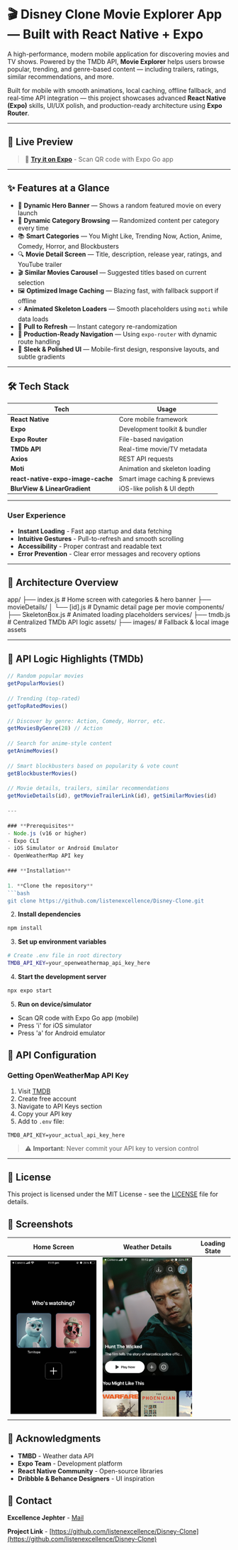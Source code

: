# 🎬 Disney Clone Movie Explorer App — Built with React Native + Expo

A high-performance, modern mobile application for discovering movies and TV shows. Powered by the TMDb API, **Movie Explorer** helps users browse popular, trending, and genre-based content — including trailers, ratings, similar recommendations, and more.

Built for mobile with smooth animations, local caching, offline fallback, and real-time API integration — this project showcases advanced **React Native (Expo)** skills, UI/UX polish, and production-ready architecture using **Expo Router**.

---

## 📱 Live Preview

> 🔗 **[Try it on Expo](https://expo.dev/preview/update?message=first+release&updateRuntimeVersion=1.0.0&createdAt=2025-07-10T22%3A08%3A03.641Z&slug=exp&projectId=b283f69a-dde1-4ca9-8535-7e9fdd05793e&group=acb94e68-a19b-4ad5-a78e-7ca2c4be8650)** - Scan QR code with Expo Go app

---

## ✨ Features at a Glance

- 🎥 **Dynamic Hero Banner** — Shows a random featured movie on every launch
- 🔄 **Dynamic Category Browsing** — Randomized content per category every time
- 📚 **Smart Categories** — You Might Like, Trending Now, Action, Anime, Comedy, Horror, and Blockbusters
- 🔍 **Movie Detail Screen** — Title, description, release year, ratings, and YouTube trailer
- 🎬 **Similar Movies Carousel** — Suggested titles based on current selection
- 🖼 **Optimized Image Caching** — Blazing fast, with fallback support if offline
- ⚡ **Animated Skeleton Loaders** — Smooth placeholders using `moti` while data loads
- 🔁 **Pull to Refresh** — Instant category re-randomization
- 🎯 **Production-Ready Navigation** — Using `expo-router` with dynamic route handling
- 💎 **Sleek & Polished UI** — Mobile-first design, responsive layouts, and subtle gradients

---

## 🛠 Tech Stack

| Tech | Usage |
|------|-------|
| **React Native** | Core mobile framework |
| **Expo** | Development toolkit & bundler |
| **Expo Router** | File-based navigation |
| **TMDb API** | Real-time movie/TV metadata |
| **Axios** | REST API requests |
| **Moti** | Animation and skeleton loading |
| **react-native-expo-image-cache** | Smart image caching & previews |
| **BlurView & LinearGradient** | iOS-like polish & UI depth |

---

### **User Experience**
- **Instant Loading** - Fast app startup and data fetching
- **Intuitive Gestures** - Pull-to-refresh and smooth scrolling
- **Accessibility** - Proper contrast and readable text
- **Error Prevention** - Clear error messages and recovery options

---

## 🧠 Architecture Overview

app/
├── index.js # Home screen with categories & hero banner
├── movieDetails/
│ └── [id].js # Dynamic detail page per movie
components/
├── SkeletonBox.js # Animated loading placeholders
services/
├── tmdb.js # Centralized TMDb API logic
assets/
├── images/ # Fallback & local image assets


---

## 🧪 API Logic Highlights (TMDb)

```js
// Random popular movies
getPopularMovies()

// Trending (top-rated)
getTopRatedMovies()

// Discover by genre: Action, Comedy, Horror, etc.
getMoviesByGenre(28) // Action

// Search for anime-style content
getAnimeMovies()

// Smart blockbusters based on popularity & vote count
getBlockbusterMovies()

// Movie details, trailers, similar recommendations
getMovieDetails(id), getMovieTrailerLink(id), getSimilarMovies(id)

---

### **Prerequisites**
- Node.js (v16 or higher)
- Expo CLI
- iOS Simulator or Android Emulator
- OpenWeatherMap API key

### **Installation**

1. **Clone the repository**
```bash
git clone https://github.com/listenexcellence/Disney-Clone.git
```

2. **Install dependencies**
```bash
npm install
```

3. **Set up environment variables**
```bash
# Create .env file in root directory
TMDB_API_KEY=your_openweathermap_api_key_here
```

4. **Start the development server**
```bash
npx expo start
```

5. **Run on device/simulator**
- Scan QR code with Expo Go app (mobile)
- Press 'i' for iOS simulator
- Press 'a' for Android emulator


## 🔧 **API Configuration**

### **Getting OpenWeatherMap API Key**
1. Visit [TMDB](https://www.themoviedb.org/settings/api)
2. Create free account
3. Navigate to API Keys section
4. Copy your API key
5. Add to `.env` file:

```env
TMDB_API_KEY=your_actual_api_key_here
```

> ⚠️ **Important**: Never commit your API key to version control

---

## 📄 **License**

This project is licensed under the MIT License - see the [LICENSE](LICENSE) file for details.

## 📸 **Screenshots**

| Home Screen | Weather Details | Loading State |
|-------------|----------------|---------------|
| ![Home](screenshots/ss1.png) | ![Details](screenshots/ss2.png) |

## 🙏 **Acknowledgments**

- **TMBD** - Weather data API
- **Expo Team** - Development platform
- **React Native Community** - Open-source libraries
- **Dribbble & Behance Designers** - UI inspiration

## 📧 **Contact**

**Excellence Jephter** - [Mail](mailto:excellence@thetrybeco.org)

**Project Link** - [https://github.com/listenexcellence/Disney-Clone](https://github.com/listenexcellence/Disney-Clone)
